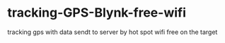 # tracking-GPS-Blynk-free-wifi
tracking gps with data sendt to server  by hot spot wifi free on the target
